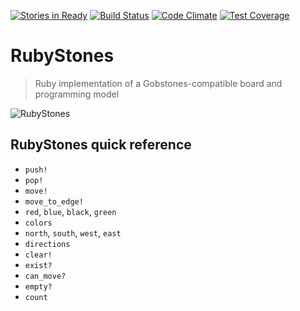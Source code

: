 [![Stories in Ready](https://badge.waffle.io/uqbar-project/ruby-stones.png?label=ready&title=Ready)](https://waffle.io/uqbar-project/ruby-stones)
[![Build Status](https://travis-ci.org/uqbar-project/ruby-stones.svg?branch=master)](https://travis-ci.org/uqbar-project/ruby-stones)
[![Code Climate](https://codeclimate.com/github/uqbar-project/ruby-stones/badges/gpa.svg)](https://codeclimate.com/github/uqbar-project/ruby-stones)
[![Test Coverage](https://codeclimate.com/github/uqbar-project/ruby-stones/badges/coverage.svg)](https://codeclimate.com/github/uqbar-project/ruby-stones/coverage)

# RubyStones
> Ruby implementation of a Gobstones-compatible board and programming model


![RubyStones](http://upload.wikimedia.org/wikipedia/commons/thumb/6/61/Ruby-raw_stones-Tanzania.jpg/640px-Ruby-raw_stones-Tanzania.jpg)

## RubyStones quick reference

 * `push!`
 * `pop!`
 * `move!`
 * `move_to_edge!`
 * `red`, `blue`, `black`, `green`
 * `colors`
 * `north`, `south`, `west`, `east`
 * `directions`
 * `clear!`
 * `exist?`
 * `can_move?`
 * `empty?`
 * `count`

